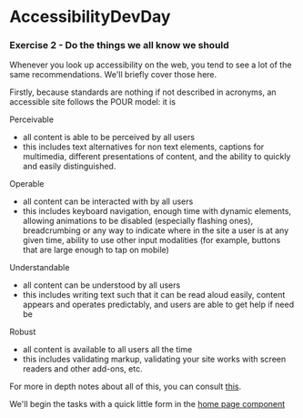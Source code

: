# AccessibilityDevDay

### Exercise 2 - Do the things we all know we should

Whenever you look up accessibility on the web, you tend to see a lot of the same recommendations. We'll briefly cover those here. 

Firstly, because standards are nothing if not described in acronyms, an accessible site follows the POUR model: it is

Perceivable
* all content is able to be perceived by all users
* this includes text alternatives for non text elements, captions for multimedia, different presentations of content, and the ability to quickly and easily distinguished.

Operable
* all content can be interacted with by all users
* this includes keyboard navigation, enough time with dynamic elements, allowing animations to be disabled (especially flashing ones), breadcrumbing or any way to indicate where in the site a user is at any given time, ability to use other input modalities (for example, buttons that are large enough to tap on mobile)

Understandable
* all content can be understood by all users
* this includes writing text such that it can be read aloud easily, content appears and operates predictably, and users are able to get help if need be

Robust
* all content is available to all users all the time
* this includes validating markup, validating your site works with screen readers and other add-ons, etc.

For more in depth notes about all of this, you can consult [this](https://www.w3.org/WAI/fundamentals/accessibility-principles).

We'll begin the tasks with a quick little form in the [home page component](./src/app/routes/home-page/home-page.component.ts)
